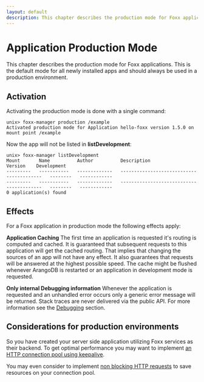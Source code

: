 ```yaml
---
layout: default
description: This chapter describes the production mode for Foxx applications
---
```

Application Production Mode
===========================

This chapter describes the production mode for Foxx applications.
This is the default mode for all newly installed apps and should always be used in a production environment.

Activation
----------

Activating the production mode is done with a single command:

```
unix> foxx-manager production /example
Activated production mode for Application hello-foxx version 1.5.0 on mount point /example
```

Now the app will not be listed in **listDevelopment**:

```
unix> foxx-manager listDevelopment
Mount       Name          Author          Description                                 Version    Development
---------   -----------   -------------   -----------------------------------------   --------   ------------
---------   -----------   -------------   -----------------------------------------   --------   ------------
0 application(s) found
```
Effects
-------

For a Foxx application in production mode the following effects apply:

**Application Caching**
The first time an application is requested it's routing is computed and cached.
It is guaranteed that subsequent requests to this application will get the cached routing.
That implies that changing the sources of an app will not have any effect.
It also guarantees that requests will be answered at the highest possible speed.
The cache might be flushed whenever ArangoDB is restarted or an application in development mode is requested.

**Only internal Debugging information**
Whenever the application is requested and an unhandled error occurs only a generic error message will be returned.
Stack traces are never delivered via the public API.
For more information see the [Debugging](foxx-production-debugging.html) section.


Considerations for production environments
------------------------------------------
So you have created your server side application utilizing Foxx services as their backend. 
To get optimal performance you may want to implement [an HTTP connection pool using keepalive](generalhttp.html#http-keep-alive).

You may even consider to implement [non blocking HTTP requests](generalhttp.html#blocking-vs-non-blocking-http-requests) to save resources on your connection pool.
